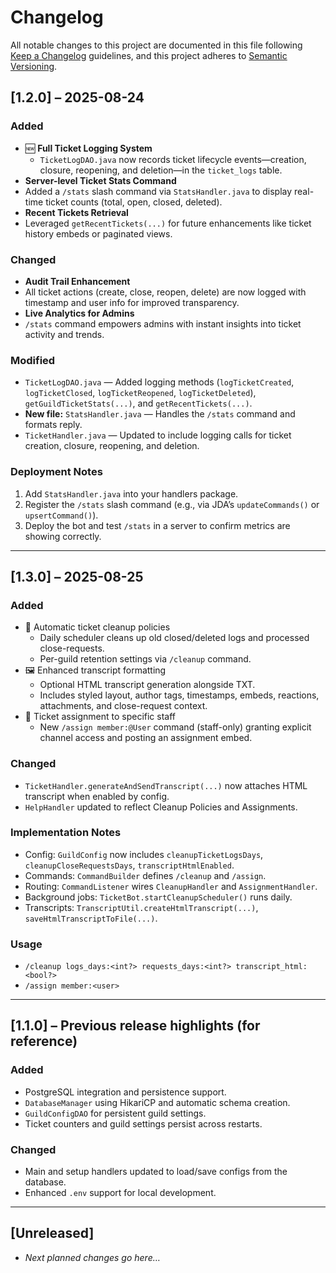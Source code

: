 # Changelog

All notable changes to this project are documented in this file following [Keep a Changelog](https://keepachangelog.com/) guidelines, and this project adheres to [Semantic Versioning](https://semver.org/).

## [1.2.0] – 2025-08-24

### Added
- 🆕 **Full Ticket Logging System**
  - `TicketLogDAO.java` now records ticket lifecycle events—creation, closure, reopening, and deletion—in the `ticket_logs` table.
-  **Server-level Ticket Stats Command**
- Added a `/stats` slash command via `StatsHandler.java` to display real-time ticket counts (total, open, closed, deleted).
-  **Recent Tickets Retrieval**
- Leveraged `getRecentTickets(...)` for future enhancements like ticket history embeds or paginated views.

### Changed
-  **Audit Trail Enhancement**
- All ticket actions (create, close, reopen, delete) are now logged with timestamp and user info for improved transparency.
-  **Live Analytics for Admins**
- `/stats` command empowers admins with instant insights into ticket activity and trends.

### Modified
- `TicketLogDAO.java` — Added logging methods (`logTicketCreated`, `logTicketClosed`, `logTicketReopened`, `logTicketDeleted`), `getGuildTicketStats(...)`, and `getRecentTickets(...)`.
- **New file:** `StatsHandler.java` — Handles the `/stats` command and formats reply.
- `TicketHandler.java` — Updated to include logging calls for ticket creation, closure, reopening, and deletion.

### Deployment Notes
1. Add `StatsHandler.java` into your handlers package.
2. Register the `/stats` slash command (e.g., via JDA’s `updateCommands()` or `upsertCommand()`).
3. Deploy the bot and test `/stats` in a server to confirm metrics are showing correctly.

---

## [1.3.0] – 2025-08-25

### Added
- 🧹 Automatic ticket cleanup policies
  - Daily scheduler cleans up old closed/deleted logs and processed close-requests.
  - Per-guild retention settings via `/cleanup` command.
- 🖼️ Enhanced transcript formatting
  - Optional HTML transcript generation alongside TXT.
  - Includes styled layout, author tags, timestamps, embeds, reactions, attachments, and close-request context.
- 👥 Ticket assignment to specific staff
  - New `/assign member:@User` command (staff-only) granting explicit channel access and posting an assignment embed.

### Changed
- `TicketHandler.generateAndSendTranscript(...)` now attaches HTML transcript when enabled by config.
- `HelpHandler` updated to reflect Cleanup Policies and Assignments.

### Implementation Notes
- Config: `GuildConfig` now includes `cleanupTicketLogsDays`, `cleanupCloseRequestsDays`, `transcriptHtmlEnabled`.
- Commands: `CommandBuilder` defines `/cleanup` and `/assign`.
- Routing: `CommandListener` wires `CleanupHandler` and `AssignmentHandler`.
- Background jobs: `TicketBot.startCleanupScheduler()` runs daily.
- Transcripts: `TranscriptUtil.createHtmlTranscript(...)`, `saveHtmlTranscriptToFile(...)`.

### Usage
- `/cleanup logs_days:<int?> requests_days:<int?> transcript_html:<bool?>`
- `/assign member:<user>`

---

## [1.1.0] – Previous release highlights (for reference)

### Added
- PostgreSQL integration and persistence support.
- `DatabaseManager` using HikariCP and automatic schema creation.
- `GuildConfigDAO` for persistent guild settings.
- Ticket counters and guild settings persist across restarts.

### Changed
- Main and setup handlers updated to load/save configs from the database.
- Enhanced `.env` support for local development.

---

## [Unreleased]
- _Next planned changes go here…_
